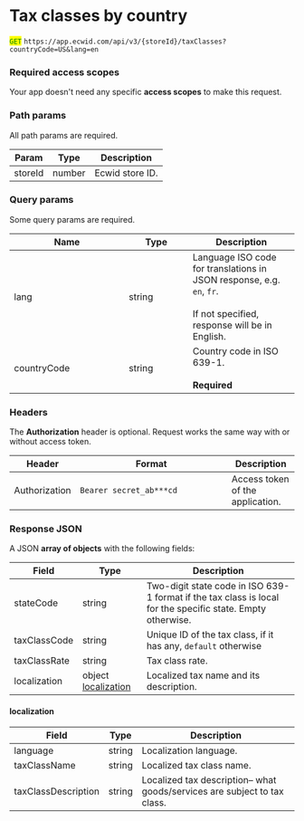 # Tax classes by country

<mark style="color:green;">`GET`</mark> `https://app.ecwid.com/api/v3/{storeId}/taxClasses?countryCode=US&lang=en`

### Required access scopes

Your app doesn't need any specific **access scopes** to make this request.

### Path params

All path params are required.

| Param   | Type   | Description     |
| ------- | ------ | --------------- |
| storeId | number | Ecwid store ID. |

### Query params

Some query params are required.

<table data-full-width="false"><thead><tr><th width="187">Name</th><th width="97">Type</th><th>Description</th></tr></thead><tbody><tr><td>lang</td><td>string</td><td>Language ISO code for translations in JSON response, e.g. <code>en</code>, <code>fr</code>.<br><br>If not specified, response will be in English.</td></tr><tr><td>countryCode</td><td>string</td><td>Country code in ISO 639-1.<br><br><strong>Required</strong></td></tr></tbody></table>

### Headers

The **Authorization** header is optional. Request works the same way with or without access token.

<table><thead><tr><th>Header</th><th width="252">Format</th><th>Description</th></tr></thead><tbody><tr><td>Authorization</td><td><code>Bearer secret_ab***cd</code></td><td>Access token of the application.</td></tr></tbody></table>

### Response JSON

A JSON **array of objects** with the following fields:

| Field        | Type                                                          | Description                                                                                                 |
| ------------ | ------------------------------------------------------------- | ----------------------------------------------------------------------------------------------------------- |
| stateCode    | string                                                        | Two-digit state code in ISO 639-1 format if the tax class is local for the specific state. Empty otherwise. |
| taxClassCode | string                                                        | Unique ID of the tax class, if it has any, `default` otherwise                                              |
| taxClassRate | string                                                        | Tax class rate.                                                                                             |
| localization | object [localization](tax-classes-by-country.md#localization) | Localized tax name and its description.                                                                     |

#### localization

| Field               | Type   | Description                                                              |
| ------------------- | ------ | ------------------------------------------------------------------------ |
| language            | string | Localization language.                                                   |
| taxClassName        | string | Localized tax class name.                                                |
| taxClassDescription | string | Localized tax description– what goods/services are subject to tax class. |
